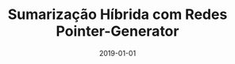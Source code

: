 ---
title: "Sumarização Híbrida com Redes Pointer-Generator"
date: 2019-01-01
publishDate: 2019-08-25T18:03:31.053727Z
authors: ["Guilherme Freire"]
publication_types: ["0"]
abstract: ""
featured: false
publication: "*Undergraduate student.* UFRJ"
---